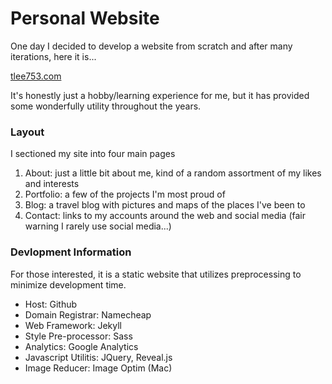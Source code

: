 # Personal Website
One day I decided to develop a website from scratch and after many iterations, here it is...

[tlee753.com](https://tlee753.com)

It's honestly just a hobby/learning experience for me, but it has provided some wonderfully utility throughout the years.

### Layout
I sectioned my site into four main pages
1. About: just a little bit about me, kind of a random assortment of my likes and interests
2. Portfolio: a few of the projects I'm most proud of
3. Blog: a travel blog with pictures and maps of the places I've been to
4. Contact: links to my accounts around the web and social media (fair warning I rarely use social media...)

### Devlopment Information
For those interested, it is a static website that utilizes preprocessing to minimize development time.
- Host: Github
- Domain Registrar: Namecheap
- Web Framework: Jekyll
- Style Pre-processor: Sass
- Analytics: Google Analytics
- Javascript Utilitis: JQuery, Reveal.js
- Image Reducer: Image Optim (Mac)